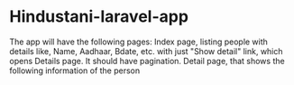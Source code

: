 # Hindustani-laravel-app
The app will have the following pages:  Index page, listing people with details like, Name, Aadhaar, Bdate, etc. with just "Show detail" link, which opens Details page. It should have pagination. Detail page, that shows the following information of the person
